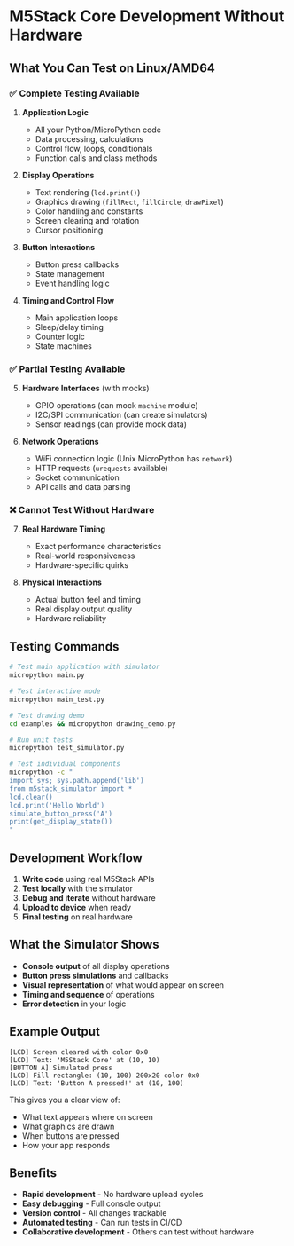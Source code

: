 # M5Stack Core Development Without Hardware

## What You Can Test on Linux/AMD64

### ✅ **Complete Testing Available**

1. **Application Logic**
   - All your Python/MicroPython code
   - Data processing, calculations
   - Control flow, loops, conditionals
   - Function calls and class methods

2. **Display Operations**
   - Text rendering (`lcd.print()`)
   - Graphics drawing (`fillRect`, `fillCircle`, `drawPixel`)
   - Color handling and constants
   - Screen clearing and rotation
   - Cursor positioning

3. **Button Interactions**
   - Button press callbacks
   - State management
   - Event handling logic

4. **Timing and Control Flow**
   - Main application loops
   - Sleep/delay timing
   - Counter logic
   - State machines

### ✅ **Partial Testing Available**

5. **Hardware Interfaces** (with mocks)
   - GPIO operations (can mock `machine` module)
   - I2C/SPI communication (can create simulators)
   - Sensor readings (can provide mock data)

6. **Network Operations**
   - WiFi connection logic (Unix MicroPython has `network`)
   - HTTP requests (`urequests` available)
   - Socket communication
   - API calls and data parsing

### ❌ **Cannot Test Without Hardware**

7. **Real Hardware Timing**
   - Exact performance characteristics
   - Real-world responsiveness
   - Hardware-specific quirks

8. **Physical Interactions**
   - Actual button feel and timing
   - Real display output quality
   - Hardware reliability

## Testing Commands

```bash
# Test main application with simulator
micropython main.py

# Test interactive mode
micropython main_test.py

# Test drawing demo
cd examples && micropython drawing_demo.py

# Run unit tests
micropython test_simulator.py

# Test individual components
micropython -c "
import sys; sys.path.append('lib')
from m5stack_simulator import *
lcd.clear()
lcd.print('Hello World')
simulate_button_press('A')
print(get_display_state())
"
```

## Development Workflow

1. **Write code** using real M5Stack APIs
2. **Test locally** with the simulator
3. **Debug and iterate** without hardware
4. **Upload to device** when ready
5. **Final testing** on real hardware

## What the Simulator Shows

- **Console output** of all display operations
- **Button press simulations** and callbacks
- **Visual representation** of what would appear on screen
- **Timing and sequence** of operations
- **Error detection** in your logic

## Example Output

```
[LCD] Screen cleared with color 0x0
[LCD] Text: 'M5Stack Core' at (10, 10)
[BUTTON A] Simulated press
[LCD] Fill rectangle: (10, 100) 200x20 color 0x0
[LCD] Text: 'Button A pressed!' at (10, 100)
```

This gives you a clear view of:
- What text appears where on screen
- What graphics are drawn
- When buttons are pressed
- How your app responds

## Benefits

- **Rapid development** - No hardware upload cycles
- **Easy debugging** - Full console output
- **Version control** - All changes trackable
- **Automated testing** - Can run tests in CI/CD
- **Collaborative development** - Others can test without hardware
